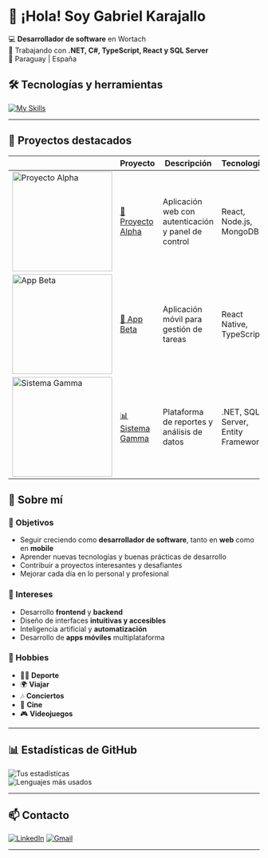 # 👋 ¡Hola! Soy Gabriel Karajallo 

💻 **Desarrollador de software** en Wortach  
🚀 Trabajando con **.NET, C#, TypeScript, React y SQL Server**  
📍 Paraguay | España 

## 🛠️ Tecnologías y herramientas

[![My Skills](https://skillicons.dev/icons?i=cs,dotnet,php,react,angular,js,ts,html,css,sql,git,github,postman)](https://skillicons.dev)

---

## 📂 Proyectos destacados
| | Proyecto | Descripción | Tecnologías |
|---|----------|-------------|-------------|
| <img src="https://via.placeholder.com/200x120.png?text=Captura+Proyecto+1" alt="Proyecto Alpha" width="200"/> | [🌟 Proyecto Alpha](https://github.com/TU-USUARIO/proyecto-alpha) | Aplicación web con autenticación y panel de control | React, Node.js, MongoDB |
| <img src="https://via.placeholder.com/200x120.png?text=Captura+Proyecto+2" alt="App Beta" width="200"/> | [📱 App Beta](https://github.com/TU-USUARIO/app-beta) | Aplicación móvil para gestión de tareas | React Native, TypeScript |
| <img src="https://via.placeholder.com/200x120.png?text=Captura+Proyecto+3" alt="Sistema Gamma" width="200"/> | [📊 Sistema Gamma](https://github.com/TU-USUARIO/sistema-gamma) | Plataforma de reportes y análisis de datos | .NET, SQL Server, Entity Framework |

## 📌 Sobre mí

### 🎯 Objetivos  
- Seguir creciendo como **desarrollador de software**, tanto en **web** como en **mobile**  
- Aprender nuevas tecnologías y buenas prácticas de desarrollo  
- Contribuir a proyectos interesantes y desafiantes  
- Mejorar cada día en lo personal y profesional

### 🧠 Intereses  
- Desarrollo **frontend** y **backend**  
- Diseño de interfaces **intuitivas y accesibles**  
- Inteligencia artificial y **automatización**  
- Desarrollo de **apps móviles** multiplataforma  

### 🧳 Hobbies  
- 🏋️‍♂️ **Deporte**  
- 🌍 **Viajar** 
- 🎶 **Conciertos** 
- 🍿 **Cine** 
- 🎮 **Videojuegos** 

---

## 📊 Estadísticas de GitHub
![Tus estadísticas](https://github-readme-stats.vercel.app/api?username=Gabriel-Karajallo&show_icons=true&theme=radical)  
![Lenguajes más usados](https://github-readme-stats.vercel.app/api/top-langs/?username=Gabriel-Karajallo&layout=compact&theme=radical)

---

## 📫 Contacto
[![LinkedIn](https://img.shields.io/badge/-LinkedIn-0077B5?style=for-the-badge&logo=linkedin&logoColor=white)](https://www.linkedin.com/in/gabrielkarajallo/)
[![Gmail](https://img.shields.io/badge/-Gmail-D14836?style=for-the-badge&logo=gmail&logoColor=white)](mailto:c.gabrielkarajallo@gmail.com)

---
